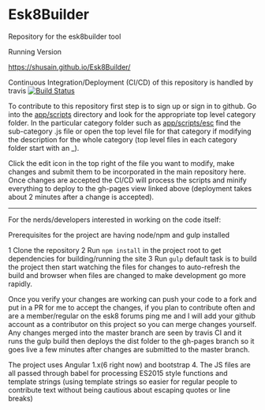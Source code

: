 # Esk8Builder
Repository for the esk8builder tool

Running Version

https://shusain.github.io/Esk8Builder/

Continuous Integration/Deployment (CI/CD) of this repository is handled by travis
[![Build Status](https://travis-ci.org/shusain/Esk8Builder.svg?branch=master)](https://travis-ci.org/shusain/Esk8Builder)

To contribute to this repository first step is to sign up or sign in to github.  Go into the [app/scripts](app/scripts)
directory and look for the appropriate top level category folder.  In the particular category folder such as
[app/scripts/esc](app/scripts/esc) find the sub-category .js file or open the top level file for that category if modifying
the description for the whole category (top level files in each category folder start with an _).

Click the edit icon in the top right of the file you want to modify, make changes and submit them to be incorporated in the main
repository here.  Once changes are accepted the CI/CD will process the scripts and minify everything to deploy to the gh-pages
view linked above (deployment takes about 2 minutes after a change is accepted).

---

For the nerds/developers interested in working on the code itself:

Prerequisites for the project are having node/npm and gulp installed

  1 Clone the repository
  2 Run `npm install` in the project root to get dependencies for building/running the site
  3 Run `gulp` default task is to build the project then start watching the files for changes to auto-refresh the build and browser when files are changed to make development go more rapidly.

Once you verify your changes are working can push your code to a fork and put in a PR for me to accept the changes, if you plan to contribute often and are a member/regular on the esk8 forums ping me and I will add your github account as a contributor on this project so you can merge changes yourself.  Any changes merged into the master branch are seen by travis CI and it runs the gulp build then deploys the dist folder to the gh-pages branch so it goes live a few minutes after changes are submitted to the master branch.

The project uses Angular 1.x(6 right now) and bootstrap 4.  The JS files are all passed through babel for processing ES2015 style functions and template strings (using template strings so easier for regular people to contribute text without being cautious about escaping quotes or line breaks)